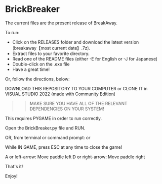 # BrickBreaker

The current files are the present release of BreakAway.

To run:
- Click on the RELEASES folder and download the latest version (breakaway【most current date】.7z).
- Extract files to your favorite directory.
- Read one of the README files (either -E for English or -J for Japanese)
- Double-click on the .exe file
- Have a great time!

Or, follow the directions, below:

DOWNLOAD THIS REPOSITORY TO YOUR COMPUTER or CLONE IT in VISUAL STUDIO 2022 (made with Community Edition)
>>MAKE SURE YOU HAVE ALL OF THE RELEVANT DEPENDENCIES ON YOUR SYSTEM!

This requires PYGAME in order to run correctly.

Open the BrickBreaker.py file and RUN.

OR, from terminal or command prompt:
<python BrickBreaker.py>
or
<python3 BrickBreaker.py>

While IN GAME, press ESC at any time to close the game!

A or left-arrow: Move paddle left
D or right-arrow: Move paddle right

That's it!

Enjoy!
